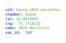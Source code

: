 ```yaml
---
uid: house-18th-worcester
chamber: house
lat: 42.0919952
lng: -71.7718221
name: 18th Worcester
van_id: '160'
---
```

